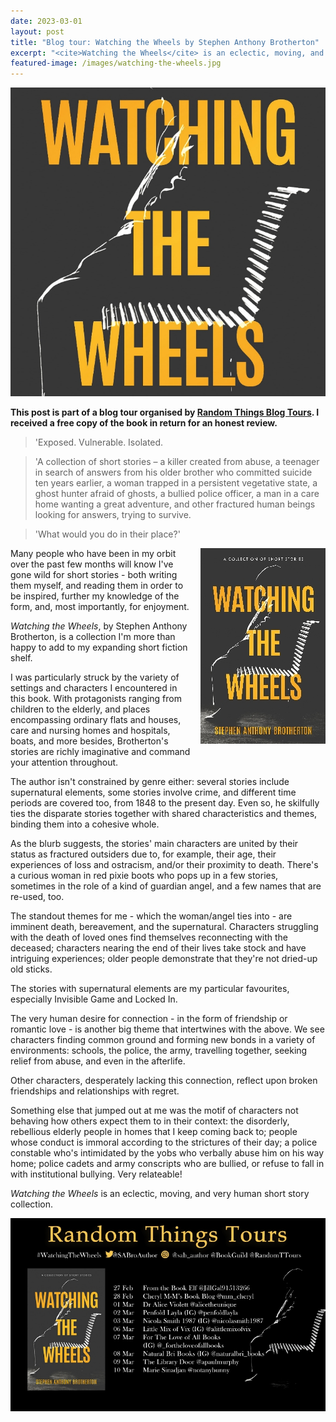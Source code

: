 ```yaml
---
date: 2023-03-01
layout: post
title: "Blog tour: Watching the Wheels by Stephen Anthony Brotherton"
excerpt: "<cite>Watching the Wheels</cite> is an eclectic, moving, and very human short story collection."
featured-image: /images/watching-the-wheels.jpg
---
```


![Watching the Wheels](/images/watching-the-wheels.jpg)

**This post is part of a blog tour organised by [Random Things Blog Tours](http://randomthingsthroughmyletterbox.blogspot.com/p/services-to-publishers-authors-blog.html). I received a free copy of the book in return for an honest review.**

> 'Exposed. Vulnerable. Isolated.

> 'A collection of short stories – a killer created from abuse, a teenager in search of answers from his older brother who committed suicide ten years earlier, a woman trapped in a persistent vegetative state, a ghost hunter afraid of ghosts, a bullied police officer, a man in a care home wanting a great adventure, and other fractured human beings looking for answers, trying to survive. 

> 'What would you do in their place?'

<img src="/images/watching-the-wheels-200.jpg" alt="Watching the Wheels" style="float: right; margin-bottom: 10px; margin-left: 10px;">

Many people who have been in my orbit over the past few months will know I've gone wild for short stories - both writing them myself, and reading them in order to be inspired, further my knowledge of the form, and, most importantly, for enjoyment.

<cite>Watching the Wheels</cite>, by Stephen Anthony Brotherton, is a collection I'm more than happy to add to my expanding short fiction shelf.

I was particularly struck by the variety of settings and characters I encountered in this book. With protagonists ranging from children to the elderly, and places encompassing ordinary flats and houses, care and nursing homes and hospitals, boats, and more besides, Brotherton's stories are richly imaginative and command your attention throughout.

The author isn't constrained by genre either: several stories include supernatural elements, some stories involve crime, and different time periods are covered too, from 1848 to the present day. Even so, he skilfully ties the disparate stories together with shared characteristics and themes, binding them into a cohesive whole.

As the blurb suggests, the stories' main characters are united by their status as fractured outsiders due to, for example, their age, their experiences of loss and ostracism, and/or their proximity to death. There's a curious woman in red pixie boots who pops up in a few stories, sometimes in the role of a kind of guardian angel, and a few names that are re-used, too.

The standout themes for me - which the woman/angel ties into - are imminent death, bereavement, and the supernatural. Characters struggling with the death of loved ones find themselves reconnecting with the deceased; characters nearing the end of their lives take stock and have intriguing experiences; older people demonstrate that they're not dried-up old sticks.

The stories with supernatural elements are my particular favourites, especially Invisible Game and Locked In.

The very human desire for connection - in the form of friendship or romantic love - is another big theme that intertwines with the above. We see characters finding common ground and forming new bonds in a variety of environments: schools, the police, the army, travelling together, seeking relief from abuse, and even in the afterlife.

Other characters, desperately lacking this connection, reflect upon broken friendships and relationships with regret.

Something else that jumped out at me was the motif of characters not behaving how others expect them to in their context: the disorderly, rebellious elderly people in homes that I keep coming back to; people whose conduct is immoral according to the strictures of their day; a police constable who's intimidated by the yobs who verbally abuse him on his way home; police cadets and army conscripts who are bullied, or refuse to fall in with institutional bullying. Very relateable!

<cite>Watching the Wheels</cite> is an eclectic, moving, and very human short story collection.

![Watching the Wheels blog tour banner](/images/watching-the-wheels-banner.jpg)